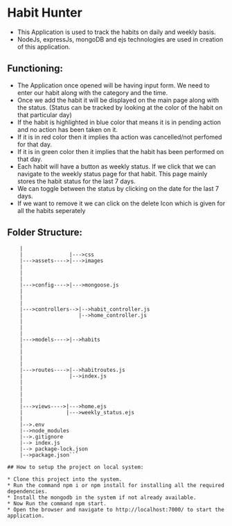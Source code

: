 # Habit Hunter
* This Application is used to track the habits on daily and weekly basis.
* NodeJs, expressJs, mongoDB and ejs technologies are used in creation of this application.
## Functioning:
* The Application once opened will be having input form. We need to enter our habit along with the category and the time.
* Once we add the habit it will be displayed on the main page along with the status. (Status can be tracked by looking at the color of the habit on that particular day)
* If the habit is highlighted in blue color that means it is in pending action and no action has been taken on it.
* If it is in red color then it implies tha action was cancelled/not perfomed for that day.
* If it is in green color then it implies that the habit has been performed on that day.
* Each habit will have a button as weekly status. If we click that we can navigate to the weekly status page for that habit. This page mainly stores the habit status for the last 7 days.
* We can toggle between the status by clicking on the date for the last 7 days.
* If we want to remove it we can click on the delete Icon which is given for all the habits seperately 
## Folder Structure:

```Habit-Tracker
    |
    |               |--->css
    |--->assets---->|--->images
    |
    |
    |
    |--->config---->|--->mongoose.js
    |
    |
    |
    |--->controllers-->|-->habit_controller.js
    |                  |-->home_controller.js
    |
    |
    |
    |--->models---->|-->habits
    |
    |
    |
    |
    |--->routes---->|-->habitroutes.js
    |               |-->index.js
    |
    |
    |
    |              
    |--->views---->|--->home.ejs
    |              |--->weekly_status.ejs
    |
    |-->.env
    |-->node_modules
    |-->.gitignore
    |--> index.js
    |--> package-lock.json
    |-->package.json```

## How to setup the project on local system:

* Clone this project into the system.
* Run the command npm i or npm install for installing all the required dependencies.
* Install the mongodb in the system if not already available.
* Now Run the command npm start.
* Open the browser and navigate to http://localhost:7000/ to start the application.
